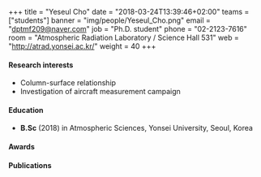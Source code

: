 +++
title = "Yeseul Cho"
date = "2018-03-24T13:39:46+02:00"
teams = ["students"]
banner = "img/people/Yeseul_Cho.png"
email = "dptmf209@naver.com"
job = "Ph.D. student"
phone = "02-2123-7616"
room = "Atmospheric Radiation Laboratory / Science Hall 531"
web = "http://atrad.yonsei.ac.kr/"
weight = 40
+++

#### Research interests
+ Column-surface relationship
+ Investigation of aircraft measurement campaign

#### Education
 + **B.Sc** (2018) in Atmospheric Sciences, Yonsei University, Seoul, Korea

#### Awards

#### Publications
